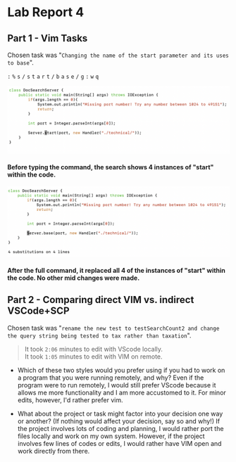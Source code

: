 # Lab Report 4
## Part 1 - Vim Tasks
Chosen task was "`Changing the name of the start parameter and its uses to base`".

`:` `%` `s` `/` `s` `t` `a` `r` `t` `/` `b` `a` `s` `e` `/` `g` `:` `w` `q`

![beforeVIM](./beforeVIM.png)
#### Before typing the command, the search shows 4 instances of "start" within the code.

![afterVIM](./afterVIM.png)
#### After the full command, it replaced all 4 of the instances of "start" within the code. No other mid changes were made.

## Part 2 - Comparing direct VIM vs. indirect VSCode+SCP
Chosen task was "`rename the new test to testSearchCount2 and change the query string being tested to tax rather than taxation`". 

> It took `2:06` minutes to edit with VScode locally. <br>
> It took `1:05` minutes to edit with VIM on remote.

* Which of these two styles would you prefer using if you had to work on a program that you were running remotely, and why?
Even if the program were to run remotely, I would still prefer VScode because it allows me more functionality and I am more accustomed to it.
For minor edits, however, I'd rather prefer vim.

* What about the project or task might factor into your decision one way or another? (If nothing would affect your decision, say so and why!)
If the project involves lots of coding and planning, I would rather port the files locally and work on my own system. However, if the project involves few lines of codes or edits, I would rather have VIM open and work directly from there.
